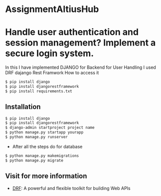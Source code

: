 # AssignmentAltiusHub
# Handle user authentication and session management? Implement a secure login system.
In this I have implemented DJANGO for Backend for User Handling I used DRF dajango Rest Framwork 
How to access it 
```bash
$ pip install django
$ pip install djangorestframework
$ pip install requirements.txt
```

## Installation
```bash
$ pip install django
$ pip install djangorestframework
$ django-admin startproject project name
$ python manage.py startapp yourapp 
$ python manage.py runserver
```


* After all the steps do for database
```bash
$ python manage.py makemigrations
$ python manage.py migrate 
```
## Visit for more information
* [DRF](www.django-rest-framework.org/): A powerful and flexible toolkit for building Web APIs


